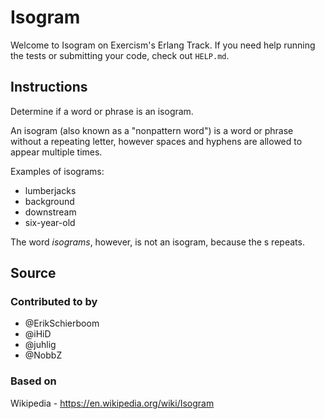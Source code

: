 # Isogram

Welcome to Isogram on Exercism's Erlang Track.
If you need help running the tests or submitting your code, check out `HELP.md`.

## Instructions

Determine if a word or phrase is an isogram.

An isogram (also known as a "nonpattern word") is a word or phrase without a repeating letter, however spaces and hyphens are allowed to appear multiple times.

Examples of isograms:

- lumberjacks
- background
- downstream
- six-year-old

The word *isograms*, however, is not an isogram, because the s repeats.

## Source

### Contributed to by

- @ErikSchierboom
- @iHiD
- @juhlig
- @NobbZ

### Based on

Wikipedia - https://en.wikipedia.org/wiki/Isogram